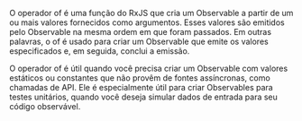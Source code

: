 O operador of é uma função do RxJS que cria um Observable a partir de um ou mais valores fornecidos como argumentos. Esses valores são emitidos pelo Observable na mesma ordem em que foram passados. Em outras palavras, o of é usado para criar um Observable que emite os valores especificados e, em seguida, conclui a emissão.

O operador of é útil quando você precisa criar um Observable com valores estáticos ou constantes que não provêm de fontes assíncronas, como chamadas de API. Ele é especialmente útil para criar Observables para testes unitários, quando você deseja simular dados de entrada para seu código observável.

